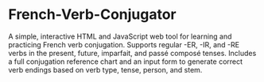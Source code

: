 # French-Verb-Conjugator
A simple, interactive HTML and JavaScript web tool for learning and practicing French verb conjugation. Supports regular -ER, -IR, and -RE verbs in the present, future, imparfait, and passé composé tenses. Includes a full conjugation reference chart and an input form to generate correct verb endings based on verb type, tense, person, and stem.
